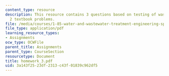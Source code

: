 ```yaml
---
content_type: resource
description: This resource contains 3 questions based on testing of wastewater, and
  2 textbook problems.
file: /media/courses/1-85-water-and-wastewater-treatment-engineering-spring-2006/3a143f2523df2313c43f01839c962df5_homework_3.pdf
file_type: application/pdf
learning_resource_types:
- Assignments
ocw_type: OCWFile
parent_title: Assignments
parent_type: CourseSection
resourcetype: Document
title: homework_3.pdf
uid: 3a143f25-23df-2313-c43f-01839c962df5
---
```

